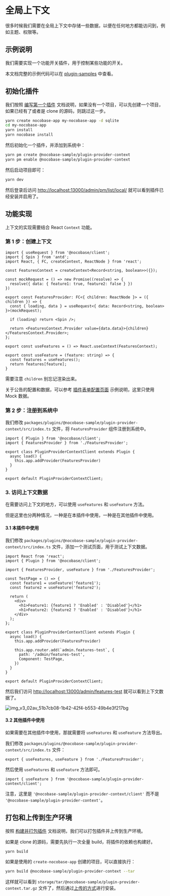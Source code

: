# 全局上下文

很多时候我们需要在全局上下文中存储一些数据，以便在任何地方都能访问到，例如主题、权限等。

## 示例说明

我们需要实现一个功能开关插件，用于控制某些功能的开关。

本文档完整的示例代码可以在 [plugin-samples](https://github.com/nocobase/plugin-samples/tree/main/packages/plugins/%40nocobase-sample/plugin-provider-context) 中查看。

## 初始化插件

我们按照 [编写第一个插件](/development/your-fisrt-plugin) 文档说明，如果没有一个项目，可以先创建一个项目，如果已经有了或者是 clone 的源码，则跳过这一步。

```bash
yarn create nocobase-app my-nocobase-app -d sqlite
cd my-nocobase-app
yarn install
yarn nocobase install
```

然后初始化一个插件，并添加到系统中：

```bash
yarn pm create @nocobase-sample/plugin-provider-context
yarn pm enable @nocobase-sample/plugin-provider-context
```

然后启动项目即可：

```bash
yarn dev
```

然后登录后访问 [http://localhost:13000/admin/pm/list/local/](http://localhost:13000/admin/pm/list/local/) 就可以看到插件已经安装并启用了。

## 功能实现

上下文的实现需要结合 React `Context` 功能。

### 第 1 步：创建上下文

```tsx | pure
import { useRequest } from '@nocobase/client';
import { Spin } from 'antd';
import React, { FC, createContext, ReactNode } from 'react';

const FeaturesContext = createContext<Record<string, boolean>>({});

const mockRequest = () => new Promise((resolve) => {
  resolve({ data: { feature1: true, feature2: false } })
})

export const FeaturesProvider: FC<{ children: ReactNode }> = ({ children }) => {
  const { loading, data } = useRequest<{ data: Record<string, boolean> }>(mockRequest);

  if (loading) return <Spin />;

  return <FeaturesContext.Provider value={data.data}>{children}</FeaturesContext.Provider>;
};

export const useFeatures = () => React.useContext(FeaturesContext);

export const useFeature = (feature: string) => {
  const features = useFeatures();
  return features[feature];
}
```

需要注意 `children` 别忘记渲染出来。

关于公告的配置和数据，可以参考 [插件表单配置页面](/plugin-samples/plugin-settings/form) 示例说明，这里只使用 Mock 数据。

### 第 2 步：注册到系统中

我们修改 `packages/plugins/@nocobase-sample/plugin-provider-context/src/index.ts` 文件，将 `FeaturesProvider` 组件注册到系统中。

```tsx | pure
import { Plugin } from '@nocobase/client';
import { FeaturesProvider } from './FeaturesProvider';

export class PluginProviderContextClient extends Plugin {
  async load() {
    this.app.addProvider(FeaturesProvider)
  }
}

export default PluginProviderContextClient;
```

### 3. 访问上下文数据

在需要访问上下文的地方，可以使用 `useFeatures` 和 `useFeature` 方法。

但是这里也分两种情况，一种是在本插件中使用，一种是在其他插件中使用。

#### 3.1 本插件中使用

我们修改 `packages/plugins/@nocobase-sample/plugin-provider-context/src/index.ts` 文件，添加一个测试页面，用于测试上下文数据。

```tsx | pure
import React from 'react';
import { Plugin } from '@nocobase/client';

import { FeaturesProvider, useFeature } from './FeaturesProvider';

const TestPage = () => {
  const feature1 = useFeature('feature1');
  const feature2 = useFeature('feature2');

  return (
    <div>
      <h1>Feature1: {feature1 ? 'Enabled' : 'Disabled'}</h1>
      <h1>Feature2: {feature2 ? 'Enabled' : 'Disabled'}</h1>
    </div>
  );
};

export class PluginProviderContextClient extends Plugin {
  async load() {
    this.app.addProvider(FeaturesProvider)

    this.app.router.add(`admin.features-test`, {
      path: '/admin/features-test',
      Component: TestPage,
    })
  }
}

export default PluginProviderContextClient;
```

然后我们访问 [http://localhost:13000/admin/features-test](http://localhost:13000/admin/features-test) 就可以看到上下文数据了。

![img_v3_02av_51b7cb08-1b42-42f4-b553-49b4e3f217bg](https://static-docs.nocobase.com/img_v3_02av_51b7cb08-1b42-42f4-b553-49b4e3f217bg.jpg)

#### 3.2 其他插件中使用

如果需要在其他插件中使用，那就需要将 `useFeatures` 和 `useFeature` 方法导出。

我们修改 `packages/plugins/@nocobase-sample/plugin-provider-context/src/index.ts` 文件：

```tsx | pure
export { useFeatures, useFeature } from './FeaturesProvider';
```

然后使用 `useFeatures` 和 `useFeature` 方法即可。

```tsx | pure
import { useFeature } from '@nocobase-sample/plugin-provider-context/client';
```

注意，这里是 `'@nocobase-sample/plugin-provider-context/client'` 而不是 `'@nocobase-sample/plugin-provider-context'`。

## 打包和上传到生产环境

按照 [构建并打包插件](/development/your-fisrt-plugin#构建并打包插件) 文档说明，我们可以打包插件并上传到生产环境。

如果是 clone 的源码，需要先执行一次全量 build，将插件的依赖也构建好。

```bash
yarn build
```

如果是使用的 `create-nocobase-app` 创建的项目，可以直接执行：

```bash
yarn build @nocobase-sample/plugin-provider-context --tar
```

这样就可以看到 `storage/tar/@nocobase-sample/plugin-provider-context.tar.gz` 文件了，然后通过[上传的方式](/welcome/getting-started/plugin)进行安装。
